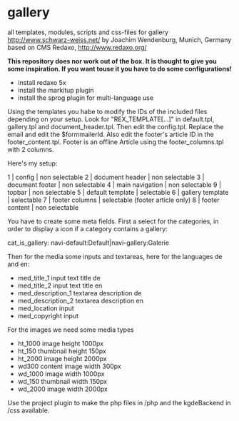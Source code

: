 # gallery

all templates, modules, scripts and css-files for gallery http://www.schwarz-weiss.net/ by Joachim Wendenburg, Munich, Germany
based on CMS Redaxo, http://www.redaxo.org/

**This repository does nor work out of the box. It is thought to give you some inspiration. If you want touse it you have to do some configurations!**

* install redaxo 5x
* install the markitup plugin
* install the sprog plugin for multi-language use

Using the templates you habe to modify the IDs of the included files depending on your setup.
Look for "REX_TEMPLATE[...]" in default.tpl, gallery.tpl and document_header.tpl.
Then edit the config.tpl. Replace the email and edit the $formmailerId. Also edit the footer's article ID in the footer_content.tpl.
Footer is an offline Article using the footer_columns.tpl with 2 columns.

Here's my setup:

1   | config            | non selectable
2   | document header   | non selectable
3   | document footer   | non selectable
4   | main navigation   | non selectable
9   | topbar            | non selectable
5   | default template  | selectable
6   | gallery template  | selectable
7   | footer columns    | selectable (footer article only)
8   | footer content    | non selectable

You have to create some meta fields. First a select for the categories, in order to display a icon if a category contains a gallery:

cat_is_gallery: navi-default:Default|navi-gallery:Galerie

Then for the media some inputs and textareas, here for the languages de and en:

* med_title_1 input text title de
* med_title_2  input text title en
* med_description_1 textarea description de
* med_description_2 textarea description en
* med_location input
* med_copyright input

For the images we need some media types

* ht_1000 image height 1000px
* ht_150 thumbnail height 150px
* ht_2000 image height 2000px
* wd300 content image width 300px
* wd_1000 image width 1000px
* wd_150 thumbnail width 150px
* wd_2000 image width 2000px

Use the project plugin to make the php files in /php and the kgdeBackend in /css available.


